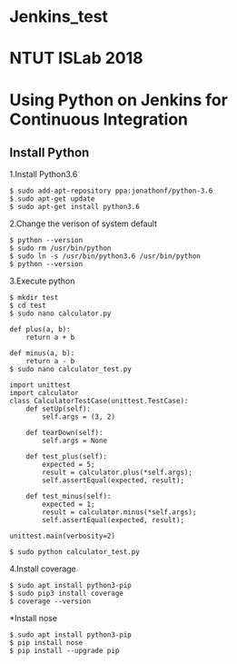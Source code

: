 # Jenkins_test
# NTUT ISLab 2018

# Using Python on Jenkins for Continuous Integration

## Install Python

1.Install Python3.6
```shell
$ sudo add-apt-repository ppa:jonathonf/python-3.6
$ sudo apt-get update
$ sudo apt-get install python3.6
```

2.Change the verison of system default
```shell
$ python --version
$ sudo rm /usr/bin/python
$ sudo ln -s /usr/bin/python3.6 /usr/bin/python
$ python --version
```

3.Execute python
```shell
$ mkdir test
$ cd test
$ sudo nano calculator.py

def plus(a, b):
    return a + b

def minus(a, b):
    return a - b
$ sudo nano calculator_test.py

import unittest
import calculator
class CalculatorTestCase(unittest.TestCase):
    def setUp(self):
        self.args = (3, 2)
        
    def tearDown(self):
        self.args = None

    def test_plus(self):
        expected = 5;
        result = calculator.plus(*self.args);
        self.assertEqual(expected, result);

    def test_minus(self):
        expected = 1;
        result = calculator.minus(*self.args);
        self.assertEqual(expected, result);

unittest.main(verbosity=2)

$ sudo python calculator_test.py
```

4.Install coverage
```shell
$ sudo apt install python3-pip
$ sudo pip3 install coverage
$ coverage --version
```


*Install nose
```shell
$ sudo apt install python3-pip
$ pip install nose
$ pip install --upgrade pip
```
